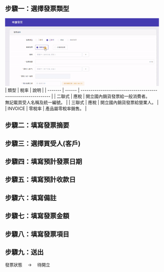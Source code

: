 ## 步驟一：選擇發票類型

![非專案發票](./unproject.gif)
| 類型 | 稅率 | 說明 |
| ------- | ------ | -------------------------------------------------------------- |
| 二聯式 | 應稅 | 開立國內銷貨發票給一般消費者。<br>無記載買受人名稱及統一編號。 |
| 三聯式 | 應稅 | 開立國內銷貨發票給營業人。 |
| INVOICE | 零稅率 | 產品屬零稅率銷售。 |

## 步驟二：填寫發票摘要

## 步驟三：選擇買受人(客戶)

## 步驟四：填寫預計發票日期

## 步驟五：填寫預計收款日

## 步驟六：填寫備註

## 步驟七：填寫發票金額

## 步驟八：填寫發票項目

## 步驟九：送出

發票狀態　 → 　待開立

